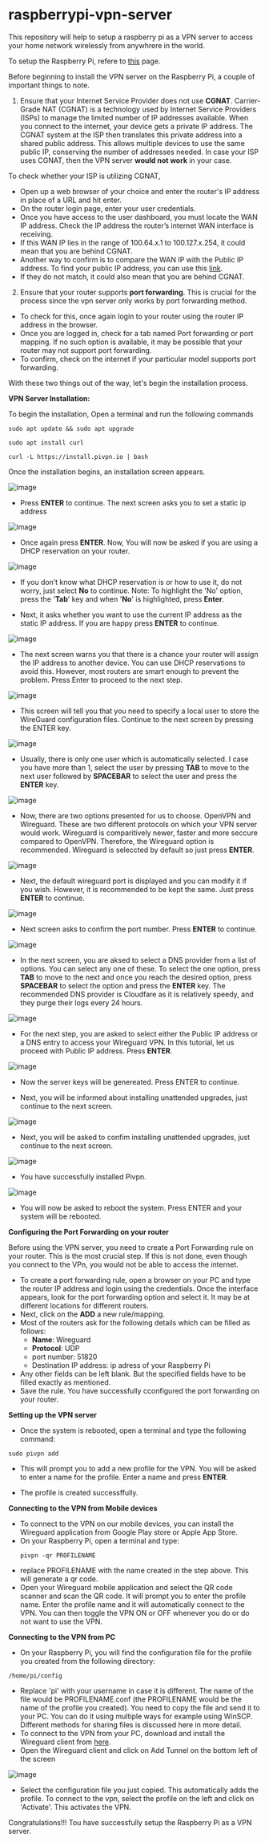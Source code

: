 # raspberrypi-vpn-server
This repository will help to setup a raspberry pi as a VPN server to access your home network wirelessly from anywhrere in the world.

To setup the Raspberry Pi, refere to [this](https://github.com/sashanknjs/raspberrypi-setup) page.

Before beginning to install the VPN server on the Raspberry Pi, a couple of important things to note.

1) Ensure that your Internet Service Provider does not use **CGNAT**. Carrier-Grade NAT (CGNAT) is a technology used by Internet Service Providers (ISPs) to manage the limited number of IP addresses available. When you connect to the internet, your device gets a private IP address. The CGNAT system at the ISP then translates this private address into a shared public address. This allows multiple devices to use the same public IP, conserving the number of addresses needed. In case your ISP uses CGNAT, then the VPN server **would not work** in your case.

To check whether your ISP is utilizing CGNAT,
- Open up a web browser of your choice and enter the router's IP address in place of a URL and hit enter.
- On the router login page, enter your user credentials.
- Once you have access to the user dashboard, you must locate the WAN IP address. Check the IP address the router’s internet WAN interface is receiving.
- If this WAN IP lies in the range of 100.64.x.1 to 100.127.x.254, it could mean that you are behind CGNAT.
- Another way to confirm is to compare the WAN IP with the Public IP address. To find your public IP address, you can use this [link](https://whatismyipaddress.com/).
- If they do not match, it could also mean that you are behind CGNAT.

2) Ensure that your router supports **port forwarding**. This is crucial for the process since the vpn server only works by port forwarding method.

- To check for this, once again login to your router using the router IP address in the browser.
- Once you are logged in, check for a tab named Port forwarding or port mapping. If no such option is available, it may be possible that your router may not support port forwarding.
- To confirm, check on the internet if your particular model supports port forwarding.

With these two things out of the way, let's begin the installation process.

**VPN Server Installation:**

To begin the installation, Open a terminal and run the following commands

```
sudo apt update && sudo apt upgrade
```
```
sudo apt install curl
```
```
curl -L https://install.pivpn.io | bash
```

Once the installation begins, an installation screen appears. 

![image](https://github.com/sashanknjs/raspberrypi-vpn-server/assets/168824530/52b2c300-a050-4e8d-884a-1fc65f56f91c)

- Press **ENTER** to continue. The next screen asks you to set a static ip address

![image](https://github.com/sashanknjs/raspberrypi-vpn-server/assets/168824530/7c1cdb15-c528-4eb0-874c-dc600b077a82)

- Once again press **ENTER**. Now, You will now be asked if you are using a DHCP reservation on your router.

![image](https://github.com/sashanknjs/raspberrypi-vpn-server/assets/168824530/6f68ff43-5f32-47de-afab-209761ca195a)

- If you don’t know what DHCP reservation is or how to use it, do not worry, just select **No** to continue. Note: To highlight the 'No' option, press the '**Tab**' key and when '**No**' is highlighted, press **Enter**.

- Next, it asks whether you want to use the current IP address as the static IP address. If you are happy press **ENTER** to continue.

![image](https://github.com/sashanknjs/raspberrypi-vpn-server/assets/168824530/a0d21b8d-0856-44d4-9c89-70685e4f0562)

- The next screen warns you that there is a chance your router will assign the IP address to another device. You can use DHCP reservations to avoid this. However, most routers are smart enough to prevent the problem. Press Enter to proceed to the next step.

![image](https://github.com/sashanknjs/raspberrypi-vpn-server/assets/168824530/10cadcf7-fbcf-4298-8251-f386bedd60e1)

- This screen will tell you that you need to specify a local user to store the WireGuard configuration files. Continue to the next screen by pressing the ENTER key.

![image](https://github.com/sashanknjs/raspberrypi-vpn-server/assets/168824530/defed6bb-607f-4a57-ac25-9be56cc92484)

- Usually, there is only one user which is automatically selected. I case you have more than 1, select the user by pressing **TAB** to move to the next user followed by **SPACEBAR** to select the user and press the **ENTER** key.

![image](https://github.com/sashanknjs/raspberrypi-vpn-server/assets/168824530/e12d49e5-6db0-4a94-9ab3-4cd29af93708)

- Now, there are two options presented for us to choose. OpenVPN and Wireguard. These are two different protocols on which your VPN server would work. Wireguard is comparitively newer, faster and more seccure compared to OpenVPN. Therefore, the Wireguard option is recommended. Wireguard is seleccted by default so just press **ENTER**.

![image](https://github.com/sashanknjs/raspberrypi-vpn-server/assets/168824530/67feb92e-14f4-41fc-8597-3750c79aa459)

- Next, the default wireguard port is displayed and you can modify it if you wish. However, it is recommended to be kept the same. Just press **ENTER** to continue.

![image](https://github.com/sashanknjs/raspberrypi-vpn-server/assets/168824530/20b9fac2-b83e-4c5f-b3d5-f36c2a3ad7c8)

- Next screen asks to confirm the port number. Press **ENTER** to continue.

![image](https://github.com/sashanknjs/raspberrypi-vpn-server/assets/168824530/96059177-4dc7-45d6-90f4-5e6986f7f2af)

- In the next screen, you are aksed to select a DNS provider from a list of options. You can select any one of these. To select the one option, press **TAB** to move to the next and once you reach the desired option, press **SPACEBAR** to select the option and press the **ENTER** key. The recommended DNS provider is Cloudfare as it is relatively speedy, and they purge their logs every 24 hours.

![image](https://github.com/sashanknjs/raspberrypi-vpn-server/assets/168824530/8ccd9ad8-fdf1-4658-9384-7a50e7322a15)

- For the next step, you are asked to select either the Public IP address or a DNS entry to access your Wireguard VPN. In this tutorial, let us proceed with Public IP address. Press **ENTER**.

![image](https://github.com/sashanknjs/raspberrypi-vpn-server/assets/168824530/fc76f1ca-6399-413d-8f87-4153e126e8ee)

- Now the server keys will be genereated. Press ENTER to continue.

- Next, you will be informed about installing unattended upgrades, just continue to the next screen.

![image](https://github.com/sashanknjs/raspberrypi-vpn-server/assets/168824530/5bc8e926-b951-42f4-83be-88aee41e4d13)

- Next, you will be asked to confim installing unattended upgrades, just continue to the next screen.

![image](https://github.com/sashanknjs/raspberrypi-vpn-server/assets/168824530/b2861e21-8396-43a6-b571-82181a0f65d4)

- You have successfully installed Pivpn.

![image](https://github.com/sashanknjs/raspberrypi-vpn-server/assets/168824530/8314abf0-bc26-46fd-9060-4d8c68c96869)

- You will now be asked to reboot the system. Press ENTER and your system will be rebooted.

**Configuring the Port Forwarding on your router**

Before using the VPN server, you need to create a Port Forwarding rule on your router. This is the most crucial step. If this is not done, even though you connect to the VPn, you would not be able to access the internet. 

- To create a port forwarding rule, open a browser on your PC and type the router IP address and login using the credentials. Once the interface appears, look for the port forwarding option and select it. It may be at different locations for different routers.
- Next, click on the **ADD** a new rule/mapping.
- Most of the routers ask for the following details which can be filled as follows:
  - **Name**: Wireguard
  - **Protocol**: UDP
  - port number: 51820
  - Destination IP address: ip adress of your Raspberry Pi
- Any other fields can be left blank. But the specified fields have to be filled exactly as mentioned.
- Save the rule. You have successfully cconfigured the port forwarding on your router.

**Setting up the VPN server**
- Once the system is rebooted, open a terminal and type the following command:
```
sudo pivpn add
```
- This will prompt you to add a new profile for the VPN. You will be asked to enter a name for the profile. Enter a name and press **ENTER**.

- The profile is created successffully.

**Connecting to the VPN from Mobile devices**

- To connect to the VPN on our mobile devices, you can install the Wireguard application from Google Play store or Apple App Store. 
- On your Raspberry Pi, open a terminal and type:
  ```
  pivpn -qr PROFILENAME
  ```
- replace PROFILENAME with the name created in the step above. This will generate a qr code.
- Open your Wireguard mobile application and select the QR code scanner and scan the QR code. It will prompt you to enter the profile name. Enter the profile name and it will automatically connect to the VPN. You can then toggle the VPN ON or OFF whenever you do or do not want to use the VPN.

**Connecting to the VPN from PC**

- On your Raspberry Pi, you will find the configuration file for the profile you created from the following directory:
```
/home/pi/config
```
- Replace 'pi' with your username in case it is different. The name of the file would be PROFILENAME.conf (the PROFILENAME would be the name of the profile you created). You need to copy the file and send it to your PC. You can do it using multiple ways for example using WinSCP. Different methods for sharing files is discussed here in more detail.
- To connect to the VPN from your PC, download and install the Wireguard client from [here](https://www.wireguard.com/install/).
- Open the Wireguard client and click on Add Tunnel on the bottom left of the screen

![image](https://github.com/sashanknjs/raspberrypi-vpn-server/assets/168824530/00d2e1af-dc6c-4885-b131-b934b19b3957)

- Select the configuration file you just copied. This automatically adds the profile. To connect to the vpn, select the profile on the left and click on 'Activate'. This activates the VPN.

Congratulations!!! Tou have successfully setup the Raspberry Pi as a VPN server.
